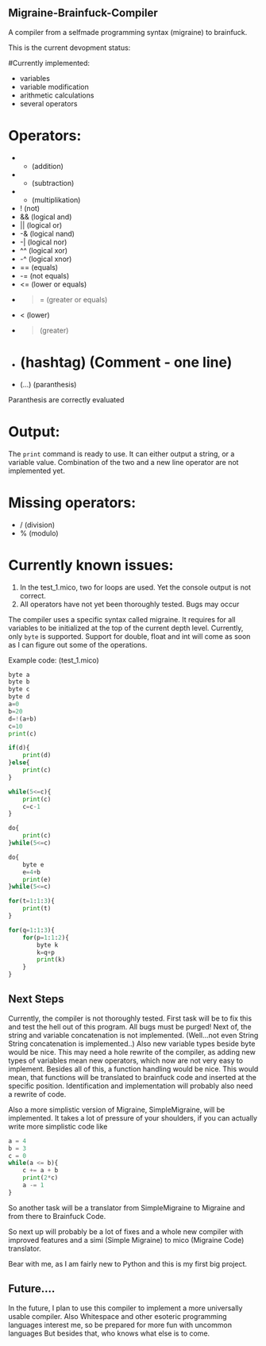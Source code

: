 ## Migraine-Brainfuck-Compiler
A compiler from a selfmade programming syntax (migraine) to brainfuck.

This is the current devopment status:

#Currently implemented:
- variables
- variable modification
- arithmetic calculations
- several operators

# Operators:
- + (addition)
- - (subtraction)
- * (multiplikation)
- ! (not)
- && (logical and)
- || (logical or)
- -& (logical nand)
- -| (logical nor)
- ^^ (logical xor)
- -^ (logical xnor)
- == (equals)
- -= (not equals)
- <= (lower or equals)
- >= (greater or equals)
- < (lower)
- > (greater)
- # (hashtag) (Comment - one line)
- (...) (paranthesis)

Paranthesis are correctly evaluated

# Output:
The `print` command is ready to use. It can either output a string, or a variable value. Combination of the two and a new line operator are not implemented yet.

# Missing operators:
- / (division)
- % (modulo)

# Currently known issues:
1. In the test_1.mico, two for loops are used. Yet the console output is not correct.
2. All operators have not yet been thoroughly tested. Bugs may occur

The compiler uses a specific syntax called migraine.
It requires for all variables to be initialized at the top of the current depth level. Currently, only `byte` is supported.
Support for double, float and int will come as soon as I can figure out some of the operations.

Example code: (test_1.mico)

```Python
byte a
byte b
byte c
byte d
a=0
b=20
d=!(a+b)
c=10
print(c)

if(d){
    print(d)
}else{
    print(c)
}

while(5<=c){
    print(c)
    c=c-1
}

do{
    print(c)
}while(5<=c)

do{
    byte e
    e=4+b
    print(e)
}while(5<=c)

for(t=1:1:3){
    print(t)
}

for(q=1:1:3){
    for(p=1:1:2){
        byte k
        k=q+p
        print(k)
    }
}
```

## Next Steps
Currently, the compiler is not thoroughly tested. First task will be to fix this and test the hell out of this program. All bugs must be purged!
Next of, the string and variable concatenation is not implemented. (Well...not even String String concatenation is implemented..)
Also new variable types beside byte would be nice. This may need a hole rewrite of the compiler, as adding new types of variables mean new operators, which now are not very easy to implement.
Besides all of this, a function handling would be nice. This would mean, that functions will be translated to brainfuck code and inserted at the specific position.
Identification and implementation will probably also need a rewrite of code.

Also a more simplistic version of Migraine, SimpleMigraine, will be implemented. It takes a lot of pressure of your shoulders, if you can actually write more simplistic code like
```Python
a = 4
b = 3
c = 0
while(a <= b){
    c += a + b
    print(2*c)
    a -= 1
}
```

So another task will be a translator from SimpleMigraine to Migraine and from there to Brainfuck Code.

So next up will probably be a lot of fixes and a whole new compiler with improved features and a simi (Simple Migraine) to mico (Migraine Code) translator.

Bear with me, as I am fairly new to Python and this is my first big project.

## Future....
In the future, I plan to use this compiler to implement a more universally usable compiler. Also Whitespace and other esoteric programming languages interest me, so be prepared for more fun with uncommon languages
But besides that, who knows what else is to come.


